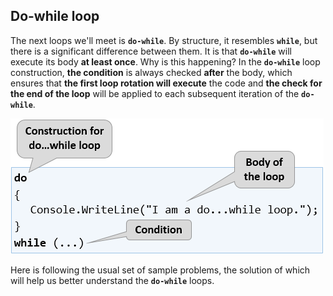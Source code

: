## Do-while loop

The next loops we'll meet is **`do-while`**. By structure, it resembles **`while`**, but there is a significant difference between them. It is that **`do-while`** will execute its body **at least once**. Why is this happening? In the **`do-while`** loop construction, **the condition** is always checked **after** the body, which ensures that **the first loop rotation will execute** the code and **the check for the end of the loop** will be applied to each subsequent iteration of the **`do-while`**.

![](/assets/chapter-7-images/00.Do-while-01.png)

Here is following the usual set of sample problems, the solution of which will help us better understand the **`do-while`** loops.
